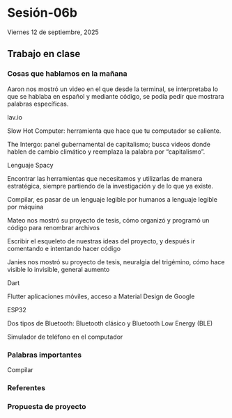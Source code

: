 # Sesión-06b

Viernes 12 de septiembre, 2025

## Trabajo en clase

### Cosas que hablamos en la mañana

Aaron nos mostró un video en el que desde la terminal, se interpretaba lo que se hablaba en español y mediante código, se podía pedir que mostrara palabras específicas.

lav.io

Slow Hot Computer: herramienta que hace que tu computador se caliente.

The Intergo: panel gubernamental de capitalismo; busca videos donde hablen de cambio climático y reemplaza la palabra por “capitalismo”.

Lenguaje Spacy

Encontrar las herramientas que necesitamos y utilizarlas de manera estratégica, siempre partiendo de la investigación y de lo que ya existe.

Compilar, es pasar de un lenguaje legible por humanos a lenguaje legible por máquina

Mateo nos mostró su proyecto de tesis, cómo organizó y programó un código para renombrar archivos

Escribir el esqueleto de nuestras ideas del proyecto, y después ir comentando e intentando hacer código

Janies nos mostró su proyecto de tesis, neuralgia del trigémino, cómo hace visible lo invisible, general aumento

Dart

Flutter aplicaciones móviles, acceso a Material Design de Google

ESP32

Dos tipos de Bluetooth: Bluetooth clásico y Bluetooth Low Energy (BLE)

Simulador de teléfono en el computador

### Palabras importantes

Compilar

### Referentes

### Propuesta de proyecto
